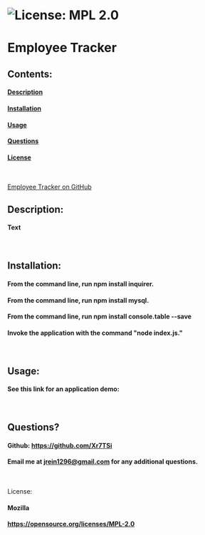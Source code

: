 

 # ![License: MPL 2.0](https://img.shields.io/badge/License-MPL%202.0-brightgreen.svg)

  # Employee Tracker

  ## Contents:
  #### [Description](#description:)
  #### [Installation](#installation:)
  #### [Usage](#usage;)
  #### [Questions](#questions:)
  #### [License](#license:)
  &nbsp;

[Employee Tracker on GitHub](https://github.com/Xr7TSi/Employee-Tracker)

  
  ## Description: 

  #### Text
  &nbsp;

  ## Installation: 

  #### From the command line, run npm install inquirer. 
  #### From the command line, run npm install mysql. 
  #### From the command line, run npm install console.table --save 
  
  #### Invoke the application with the command "node index.js."
  &nbsp;

  ## Usage: 

  #### See this link for an application demo: 
  &nbsp;


  ## Questions?

  #### Github: https://github.com/Xr7TSi
  #### Email me at jrein1296@gmail.com for any additional questions.
  &nbsp;

  License:
  #### Mozilla
  #### https://opensource.org/licenses/MPL-2.0